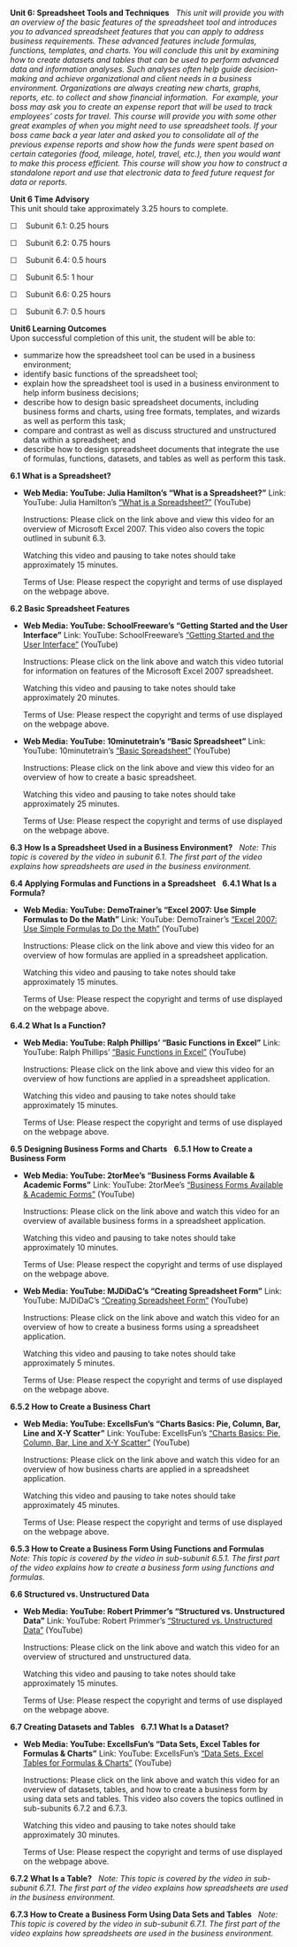**Unit 6: Spreadsheet Tools and Techniques** <span id="6"></span> 
*This unit will provide you with an overview of the basic features of
the spreadsheet tool and introduces you to advanced spreadsheet features
that you can apply to address business requirements. These advanced
features include formulas, functions, templates, and charts. You will
conclude this unit by examining how to create datasets and tables that
can be used to perform advanced data and information analyses. Such
analyses often help guide decision-making and achieve organizational and
client needs in a business environment. Organizations are always
creating new charts, graphs, reports, etc. to collect and show financial
information.  For example, your boss may ask you to create an expense
report that will be used to track employees’ costs for travel. This
course will provide you with some other great examples of when you might
need to use spreadsheet tools. If your boss came back a year later and
asked you to consolidate all of the previous expense reports and show
how the funds were spent based on certain categories (food, mileage,
hotel, travel, etc.), then you would want to make this process
efficient. This course will show you how to construct a standalone
report and use that electronic data to feed future request for data or
reports.*

**Unit 6 Time Advisory**  
This unit should take approximately 3.25 hours to complete.  
  
 ☐    Subunit 6.1: 0.25 hours  
  
 ☐    Subunit 6.2: 0.75 hours  
  
 ☐    Subunit 6.4: 0.5 hours  
  
 ☐    Subunit 6.5: 1 hour  
  
 ☐    Subunit 6.6: 0.25 hours  
  
 ☐    Subunit 6.7: 0.5 hours

**Unit6 Learning Outcomes**  
Upon successful completion of this unit, the student will be able to:
-   summarize how the spreadsheet tool can be used in a business
    environment;
-   identify basic functions of the spreadsheet tool;
-   explain how the spreadsheet tool is used in a business environment
    to help inform business decisions;
-   describe how to design basic spreadsheet documents, including
    business forms and charts, using free formats, templates, and
    wizards as well as perform this task;
-   compare and contrast as well as discuss structured and unstructured
    data within a spreadsheet; and
-   describe how to design spreadsheet documents that integrate the use
    of formulas, functions, datasets, and tables as well as perform this
    task.

**6.1 What is a Spreadsheet?** <span id="6.1"></span> 
-   **Web Media: YouTube: Julia Hamilton’s “What is a Spreadsheet?”**
    Link: YouTube: Julia Hamilton’s [“What is a
    Spreadsheet?”](http://www.youtube.com/watch?v=rwR8MeQGJeU) (YouTube)  
      
     Instructions: Please click on the link above and view this video
    for an overview of Microsoft Excel 2007. This video also covers the
    topic outlined in subunit 6.3.  
      
     Watching this video and pausing to take notes should take
    approximately 15 minutes.  
      
     Terms of Use: Please respect the copyright and terms of use
    displayed on the webpage above.

**6.2 Basic Spreadsheet Features** <span id="6.2"></span> 
-   **Web Media: YouTube: SchoolFreeware’s “Getting Started and the User
    Interface”**
    Link: YouTube: SchoolFreeware’s [“Getting Started and the User
    Interface”](http://www.youtube.com/watch?v=xZB-kKD88ds&feature=related) (YouTube)  
      
     Instructions: Please click on the link above and watch this video
    tutorial for information on features of the Microsoft Excel 2007
    spreadsheet.  
      
     Watching this video and pausing to take notes should take
    approximately 20 minutes.  
      
     Terms of Use: Please respect the copyright and terms of use
    displayed on the webpage above.

-   **Web Media: YouTube: 10minutetrain’s “Basic Spreadsheet”**
    Link: YouTube: 10minutetrain’s [“Basic
    Spreadsheet”](http://www.youtube.com/watch?v=NA0GeNptJIA) (YouTube)  
      
     Instructions: Please click on the link above and view this video
    for an overview of how to create a basic spreadsheet.  
      
     Watching this video and pausing to take notes should take
    approximately 25 minutes.  
      
     Terms of Use: Please respect the copyright and terms of use
    displayed on the webpage above.

**6.3 How Is a Spreadsheet Used in a Business Environment?** <span
id="6.3"></span> 
*Note: This topic is covered by the video in subunit 6.1. The first part
of the video explains how spreadsheets are used in the business
environment.*

**6.4 Applying Formulas and Functions in a Spreadsheet** <span
id="6.4"></span> 
**6.4.1 What Is a Formula?** <span id="6.4.1"></span> 
-   **Web Media: YouTube: DemoTrainer’s “Excel 2007: Use Simple Formulas
    to Do the Math”**
    Link: YouTube: DemoTrainer’s [“Excel 2007: Use Simple Formulas to Do
    the Math”](http://www.youtube.com/watch?v=XvkpGPjEgQI) (YouTube)  
      
     Instructions: Please click on the link above and view this video
    for an overview of how formulas are applied in a spreadsheet
    application.  
      
     Watching this video and pausing to take notes should take
    approximately 15 minutes.  
      
     Terms of Use: Please respect the copyright and terms of use
    displayed on the webpage above.

**6.4.2 What Is a Function?** <span id="6.4.2"></span> 
-   **Web Media: YouTube: Ralph Phillips’ “Basic Functions in Excel”**
    Link: YouTube: Ralph Phillips’ [“Basic Functions in
    Excel”](http://www.youtube.com/watch?v=8ZXktEpXSyU) (YouTube)  
      
     Instructions: Please click on the link above and view this video
    for an overview of how functions are applied in a spreadsheet
    application.  
      
     Watching this video and pausing to take notes should take
    approximately 15 minutes.  
      
     Terms of Use: Please respect the copyright and terms of use
    displayed on the webpage above.

**6.5 Designing Business Forms and Charts** <span id="6.5"></span> 
**6.5.1 How to Create a Business Form** <span id="6.5.1"></span> 
-   **Web Media: YouTube: 2torMee’s “Business Forms Available & Academic
    Forms”**
    Link: YouTube: 2torMee’s [“Business Forms Available & Academic
    Forms”](http://www.youtube.com/watch?v=uaVw8-zuyH4) (YouTube)  
      
     Instructions: Please click on the link above and watch this video
    for an overview of available business forms in a spreadsheet
    application.  
      
     Watching this video and pausing to take notes should take
    approximately 10 minutes.  
      
     Terms of Use: Please respect the copyright and terms of use
    displayed on the webpage above.

-   **Web Media: YouTube: MJDiDaC’s “Creating Spreadsheet Form”**
    Link: YouTube: MJDiDaC’s [“Creating Spreadsheet
    Form”](http://www.youtube.com/watch?v=qedKYbkdFiY) (YouTube)  
      
     Instructions: Please click on the link above and watch this video
    for an overview of how to create a business forms using a
    spreadsheet application.  
      
     Watching this video and pausing to take notes should take
    approximately 5 minutes.  
      
     Terms of Use: Please respect the copyright and terms of use
    displayed on the webpage above.

**6.5.2 How to Create a Business Chart** <span id="6.5.2"></span> 
-   **Web Media: YouTube: ExcellsFun’s “Charts Basics: Pie, Column, Bar,
    Line and X-Y Scatter”**
    Link: YouTube: ExcellsFun’s [“Charts Basics: Pie, Column, Bar, Line
    and X-Y
    Scatter”](http://www.youtube.com/watch?v=-btUxQi76qI) (YouTube)  
      
     Instructions: Please click on the link above and watch this video
    for an overview of how business charts are applied in a spreadsheet
    application.  
      
     Watching this video and pausing to take notes should take
    approximately 45 minutes.  
      
     Terms of Use: Please respect the copyright and terms of use
    displayed on the webpage above.

**6.5.3 How to Create a Business Form Using Functions and Formulas**
<span id="6.5.3"></span> 
*Note: This topic is covered by the video in sub-subunit 6.5.1. The
first part of the video explains how to create a business form using
functions and formulas.*

**6.6 Structured vs. Unstructured Data** <span id="6.6"></span> 
-   **Web Media: YouTube: Robert Primmer’s “Structured vs. Unstructured
    Data”**
    Link: YouTube: Robert Primmer’s [“Structured vs. Unstructured
    Data”](http://www.youtube.com/watch?v=WBU7sW1jy2o) (YouTube)  
      
     Instructions: Please click on the link above and watch this video
    for an overview of structured and unstructured data.  
      
     Watching this video and pausing to take notes should take
    approximately 15 minutes.  
      
     Terms of Use: Please respect the copyright and terms of use
    displayed on the webpage above.

**6.7 Creating Datasets and Tables** <span id="6.7"></span> 
**6.7.1 What Is a Dataset?** <span id="6.7.1"></span> 
-   **Web Media: YouTube: ExcellsFun’s “Data Sets, Excel Tables for
    Formulas & Charts”**
    Link: YouTube: ExcellsFun’s [“Data Sets, Excel Tables for Formulas &
    Charts”](http://www.youtube.com/watch?v=Sf-4dKqgjTo) (YouTube)  
      
     Instructions: Please click on the link above and watch this video
    for an overview of datasets, tables, and how to create a business
    form by using data sets and tables. This video also covers the
    topics outlined in sub-subunits 6.7.2 and 6.7.3.  
      
     Watching this video and pausing to take notes should take
    approximately 30 minutes.  
      
     Terms of Use: Please respect the copyright and terms of use
    displayed on the webpage above.

**6.7.2 What Is a Table?** <span id="6.7.2"></span> 
*Note: This topic is covered by the video in sub-subunit 6.7.1. The
first part of the video explains how spreadsheets are used in the
business environment.*

**6.7.3 How to Create a Business Form Using Data Sets and Tables** <span
id="6.7.3"></span> 
*Note: This topic is covered by the video in sub-subunit 6.7.1. The
first part of the video explains how spreadsheets are used in the
business environment.*


